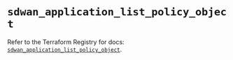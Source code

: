 # `sdwan_application_list_policy_object`

Refer to the Terraform Registry for docs: [`sdwan_application_list_policy_object`](https://registry.terraform.io/providers/ciscodevnet/sdwan/0.8.0/docs/resources/application_list_policy_object).
